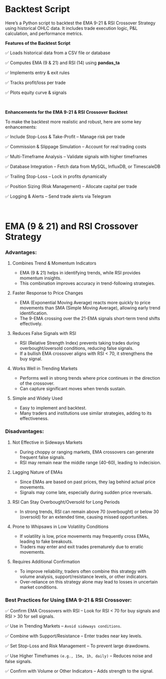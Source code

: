 # Backtest Script

Here’s a Python script to backtest the EMA 9-21 & RSI Crossover Strategy using historical OHLC data. It includes trade execution logic, P&L calculation, and performance metrics.

**Features of the Backtest Script**

✅ Loads historical data from a CSV file or database

✅ Computes EMA (9 & 21) and RSI (14) using **pandas_ta**

✅ Implements entry & exit rules

✅ Tracks profit/loss per trade

✅ Plots equity curve & signals

<br>

**Enhancements for the EMA 9-21 & RSI Crossover Backtest**

To make the backtest more realistic and robust, here are some key enhancements:

✅ Include Stop-Loss & Take-Profit – Manage risk per trade

✅ Commission & Slippage Simulation – Account for real trading costs

✅ Multi-Timeframe Analysis – Validate signals with higher timeframes

✅ Database Integration – Fetch data from MySQL, InfluxDB, or TimescaleDB

✅ Trailing Stop-Loss – Lock in profits dynamically

✅ Position Sizing (Risk Management) – Allocate capital per trade

✅ Logging & Alerts – Send trade alerts via Telegram

<br>

# EMA (9 & 21) and RSI Crossover Strategy


### Advantages:
1. Combines Trend & Momentum Indicators

   * EMA (9 & 21) helps in identifying trends, while RSI provides momentum insights.
   * This combination improves accuracy in trend-following strategies.

2. Faster Response to Price Changes

   * EMA (Exponential Moving Average) reacts more quickly to price movements than SMA (Simple Moving Average), allowing early trend identification.
   * The 9-EMA crossing over the 21-EMA signals short-term trend shifts effectively.

3. Reduces False Signals with RSI

   * RSI (Relative Strength Index) prevents taking trades during overbought/oversold conditions, reducing false signals.
   * If a bullish EMA crossover aligns with RSI < 70, it strengthens the buy signal.

4. Works Well in Trending Markets

   * Performs well in strong trends where price continues in the direction of the crossover.
   * Can capture significant moves when trends sustain.

5. Simple and Widely Used

   * Easy to implement and backtest.
   * Many traders and institutions use similar strategies, adding to its effectiveness.


### Disadvantages:
1. Not Effective in Sideways Markets

   * During choppy or ranging markets, EMA crossovers can generate frequent false signals.
   * RSI may remain near the middle range (40-60), leading to indecision.

2. Lagging Nature of EMAs

   * Since EMAs are based on past prices, they lag behind actual price movements.
   * Signals may come late, especially during sudden price reversals.

3. RSI Can Stay Overbought/Oversold for Long Periods

   * In strong trends, RSI can remain above 70 (overbought) or below 30 (oversold) for an extended time, causing missed opportunities.

4. Prone to Whipsaws in Low Volatility Conditions

   * If volatility is low, price movements may frequently cross EMAs, leading to fake breakouts. 
   * Traders may enter and exit trades prematurely due to erratic movements.

5. Requires Additional Confirmation

   * To improve reliability, traders often combine this strategy with volume analysis, support/resistance levels, or other indicators.
   * Over-reliance on this strategy alone may lead to losses in uncertain market conditions.


### Best Practices for Using EMA 9-21 & RSI Crossover:

✅ Confirm EMA Crossovers with RSI – Look for RSI < 70 for buy signals and RSI > 30 for sell signals.

✅ Use in Trending Markets – `Avoid sideways conditions`.

✅ Combine with Support/Resistance – Enter trades near key levels.

✅ Set Stop-Loss and Risk Management – To prevent large drawdowns.

✅ Use Higher Timeframes `(e.g., 15m, 1h, daily)` – Reduces noise and false signals.

✅ Confirm with Volume or Other Indicators – Adds strength to the signal.

